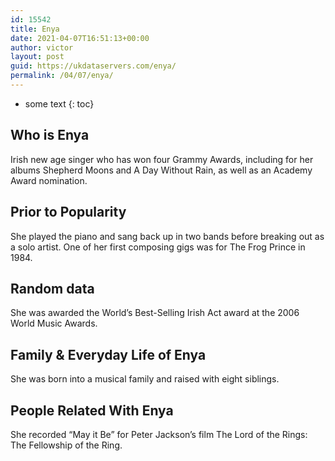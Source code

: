 ```yaml
---
id: 15542
title: Enya
date: 2021-04-07T16:51:13+00:00
author: victor
layout: post
guid: https://ukdataservers.com/enya/
permalink: /04/07/enya/
---
```


* some text
{: toc}


## Who is Enya



Irish new age singer who has won four Grammy Awards, including for her albums Shepherd Moons and A Day Without Rain, as well as an Academy Award nomination.

                
                
                
## Prior to Popularity



She played the piano and sang back up in two bands before breaking out as a solo artist. One of her first composing gigs was for The Frog Prince in 1984.

                
                
                
## Random data



She was awarded the World&#8217;s Best-Selling Irish Act award at the 2006 World Music Awards.

                
                
                
## Family & Everyday Life of Enya



She was born into a musical family and raised with eight siblings.

                
                
                
## People Related With Enya



She recorded &#8220;May it Be&#8221; for Peter Jackson&#8217;s film The Lord of the Rings: The Fellowship of the Ring.

                
              
            
          
          
          